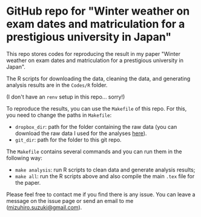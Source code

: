 # GitHub repo for "Winter weather on exam dates and matriculation for a prestigious university in Japan"

This repo stores codes for reproducing the result in my paper "Winter weather on exam dates and matriculation for a prestigious university in Japan".

The R scripts for downloading the data, cleaning the data, and generating analysis results are in the `Codes/R` folder.

(I don't have an `renv` setup in this repo... sorry!)

To reproduce the results, you can use the `Makefile` of this repo.
For this, you need to change the paths in `Makefile`:
  - `dropbox_dir`: path for the folder containing the raw data (you can download the raw data I used for the analyses [here](https://drive.google.com/drive/folders/1X9IyNp56RrmChqoOXeK91CxH8l13vC44?usp=drive_link)).
  - `git_dir`: path for the folder to this git repo.

The `Makefile` contains several commands and you can run them in the following way:
  - `make analysis`: run R scripts to clean data and generate analysis results;
  - `make all`: run the R scripts above and also compile the main `.tex` file for the paper.

Please feel free to contact me if you find there is any issue.
You can leave a message on the issue page or send an email to me (mizuhiro.suzuki@gmail.com).
